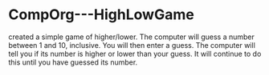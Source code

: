 # CompOrg---HighLowGame
created a simple game of higher/lower. The computer will guess a number
between 1 and 10, inclusive. You will then enter a guess. The computer will tell you if its number
is higher or lower than your guess. It will continue to do this until you have guessed its number.
